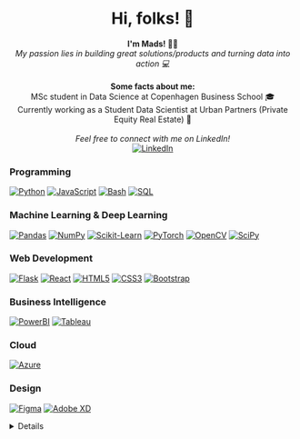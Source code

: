 <h1 align="center">Hi, folks! 👋</h1>

<p align="center">
    <b>I'm Mads! 👱‍♂️</b><br>        
    <i>My passion lies in building great solutions/products and turning data into action 💻</i><br><br>
    <b>Some facts about me:</b><br>
        MSc student in Data Science at Copenhagen Business School 🎓<br>
        Currently working as a Student Data Scientist at Urban Partners (Private Equity Real Estate) 🌱<br>
    <br>
    <i>Feel free to connect with me on LinkedIn!</i>
    <br>
    <a href="https://www.linkedin.com/in/hvidbergm">
        <img src="https://img.shields.io/badge/LinkedIn-blue?style=flat-square&logo=linkedin" alt="LinkedIn">
    </a>


</p>

### Programming
[![Python](https://img.shields.io/badge/python-black?style=for-the-badge&logo=python)](https://github.com/hvidbergm)
[![JavaScript](https://img.shields.io/badge/javascript-black?style=for-the-badge&logo=javascript)](https://github.com/hvidbergm)
[![Bash](https://img.shields.io/badge/bash-black?style=for-the-badge&logo=gnu-bash&logoColor=white)](https://github.com/hvidbergm)
[![SQL](https://img.shields.io/badge/sql-black?style=for-the-badge&logo=mysql)](https://github.com/hvidbergm)

### Machine Learning & Deep Learning
[![Pandas](https://img.shields.io/badge/pandas-black?style=for-the-badge&logo=pandas)](https://github.com/hvidbergm)
[![NumPy](https://img.shields.io/badge/numpy-black?style=for-the-badge&logo=numpy)](https://github.com/hvidbergm)
[![Scikit-Learn](https://img.shields.io/badge/scikit--learn-black?style=for-the-badge&logo=scikit-learn)](https://github.com/hvidbergm)
[![PyTorch](https://img.shields.io/badge/PyTorch-black?style=for-the-badge&logo=PyTorch)](https://github.com/hvidbergm)
[![OpenCV](https://img.shields.io/badge/OpenCV-black?style=for-the-badge&logo=OpenCV)](https://github.com/hvidbergm)
[![SciPy](https://img.shields.io/badge/SciPy-black?style=for-the-badge&logo=scipy)](https://github.com/hvidbergm)

### Web Development
[![Flask](https://img.shields.io/badge/flask-black?style=for-the-badge&logo=flask)](https://github.com/hvidbergm)
[![React](https://img.shields.io/badge/react-black?style=for-the-badge&logo=react)](https://github.com/hvidbergm)
[![HTML5](https://img.shields.io/badge/html5-black?style=for-the-badge&logo=html5)](https://github.com/hvidbergm)
[![CSS3](https://img.shields.io/badge/css3-black?style=for-the-badge&logo=css3)](https://github.com/hvidbergm)
[![Bootstrap](https://img.shields.io/badge/Bootstrap-black?style=for-the-badge&logo=Bootstrap)](https://github.com/hvidbergm)

### Business Intelligence
[![PowerBI](https://img.shields.io/badge/powerbi-black?style=for-the-badge&logo=powerbi)](https://github.com/hvidbergm)
[![Tableau](https://img.shields.io/badge/Tableau-black?style=for-the-badge&logo=Tableau)](https://github.com/hvidbergm)

### Cloud
[![Azure](https://img.shields.io/badge/azure-black?style=for-the-badge&logo=microsoftazure)](https://github.com/hvidbergm)

### Design
[![Figma](https://img.shields.io/badge/figma-black?style=for-the-badge&logo=figma)](https://github.com/hvidbergm)
[![Adobe XD](https://img.shields.io/badge/adobexd-black?style=for-the-badge&logo=adobexd)](https://github.com/hvidbergm)

<details>
<p align="center">
  <a href="https://github.com/hvidbergm">
    <img src="http://github-profile-summary-cards.vercel.app/api/cards/profile-details?username=hvidbergm&theme=transparent" />
  </a>
  <a href="https://github.com/hvidbergm">
    <img src="https://github-readme-streak-stats.herokuapp.com/?user=hvidbergm&hide_border=true&card_width=338&theme=transparent" />
  </a>
  <a href="https://github.com/hvidbergm">
    <img src="http://github-profile-summary-cards.vercel.app/api/cards/stats?username=hvidbergm&theme=transparent" />
  </a>
  <a href="https://github.com/hvidbergm">
    <img src="https://github-readme-stats.vercel.app/api/top-langs/?username=hvidbergm&langs_count=10&exclude_repo=&hide=jupyter%20notebook,vim%20script,cmake,makefile,batchfile,emacs%20lisp,css,html&layout=default&card_width=699&hide_border=true&theme=transparent" />
  </a>
</p>
</details>
